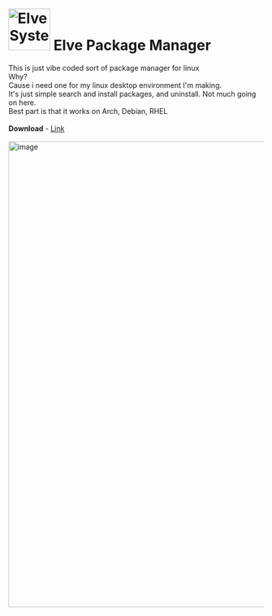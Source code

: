 # <img width="82" height="auto" alt="Elve System Monitor" src="https://github.com/user-attachments/assets/27ba4310-c787-4c6b-a88f-e5c8d55cea44" /> Elve Package Manager
This is just vibe coded sort of package manager for linux <br>
Why? <br>
Cause i need one for my linux desktop environment I'm making. <br>
It's just simple search and install packages, and uninstall. Not much going on here. <br>
Best part is that it works on Arch, Debian, RHEL <br> <br>
**Download** - <a href="https://github.com/banekondic1996/Elve-package-manager/releases/tag/1.0">Link</a> <br><br>
<img width="1312" height="916" alt="image" src="https://github.com/user-attachments/assets/85f7f3ff-6eeb-4d86-8975-d99b050b2e74" />



